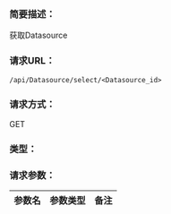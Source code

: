 ### **简要描述：**

获取Datasource

### **请求URL：**

`/api/Datasource/select/<Datasource_id>`

### **请求方式：**

GET

### **类型：**

### **请求参数：**

|参数名|参数类型|备注|
|:--|:--|:--|
